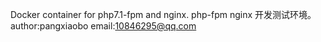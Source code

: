 Docker container for php7.1-fpm and nginx.
php-fpm nginx 开发测试环境。
author:pangxiaobo
email:10846295@qq.com